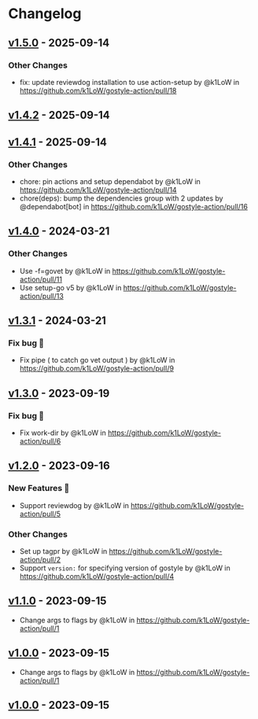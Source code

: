 # Changelog

## [v1.5.0](https://github.com/k1LoW/gostyle-action/compare/v1.4.2...v1.5.0) - 2025-09-14
### Other Changes
- fix: update reviewdog installation to use action-setup by @k1LoW in https://github.com/k1LoW/gostyle-action/pull/18

## [v1.4.2](https://github.com/k1LoW/gostyle-action/compare/v1.4.1...v1.4.2) - 2025-09-14

## [v1.4.1](https://github.com/k1LoW/gostyle-action/compare/v1.4.0...v1.4.1) - 2025-09-14
### Other Changes
- chore: pin actions and setup dependabot by @k1LoW in https://github.com/k1LoW/gostyle-action/pull/14
- chore(deps): bump the dependencies group with 2 updates by @dependabot[bot] in https://github.com/k1LoW/gostyle-action/pull/16

## [v1.4.0](https://github.com/k1LoW/gostyle-action/compare/v1.3.1...v1.4.0) - 2024-03-21
### Other Changes
- Use -f=govet by @k1LoW in https://github.com/k1LoW/gostyle-action/pull/11
- Use setup-go v5 by @k1LoW in https://github.com/k1LoW/gostyle-action/pull/13

## [v1.3.1](https://github.com/k1LoW/gostyle-action/compare/v1.3.0...v1.3.1) - 2024-03-21
### Fix bug 🐛
- Fix pipe ( to catch go vet output ) by @k1LoW in https://github.com/k1LoW/gostyle-action/pull/9

## [v1.3.0](https://github.com/k1LoW/gostyle-action/compare/v1.2.0...v1.3.0) - 2023-09-19
### Fix bug 🐛
- Fix work-dir by @k1LoW in https://github.com/k1LoW/gostyle-action/pull/6

## [v1.2.0](https://github.com/k1LoW/gostyle-action/compare/v1.1.0...v1.2.0) - 2023-09-16
### New Features 🎉
- Support reviewdog by @k1LoW in https://github.com/k1LoW/gostyle-action/pull/5
### Other Changes
- Set up tagpr by @k1LoW in https://github.com/k1LoW/gostyle-action/pull/2
- Support `version:` for specifying version of gostyle by @k1LoW in https://github.com/k1LoW/gostyle-action/pull/4

## [v1.1.0](https://github.com/k1LoW/gostyle-action/compare/v1.0.0...v1.1.0) - 2023-09-15
- Change args to flags by @k1LoW in https://github.com/k1LoW/gostyle-action/pull/1

## [v1.0.0](https://github.com/k1LoW/gostyle-action/compare/v1.0.0...v1) - 2023-09-15
- Change args to flags by @k1LoW in https://github.com/k1LoW/gostyle-action/pull/1

## [v1.0.0](https://github.com/k1LoW/gostyle-action/commits/v1.0.0) - 2023-09-15
